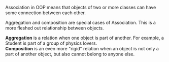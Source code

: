 Association in OOP means that objects of two or more classes can have some connection between each other.

Aggregation and composition are special cases of Association. This is a more fleshed out relationship between objects.

**Aggregation** is a relation when one object is part of another. For example, a Student is part of a group of physics lovers.  
**Composition** is an even more "rigid" relation when an object is not only a part of another object, but also cannot belong to anyone else.